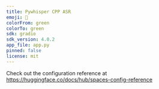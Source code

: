 ```yaml
---
title: Pywhisper CPP ASR
emoji: 🦀
colorFrom: green
colorTo: green
sdk: gradio
sdk_version: 4.0.2
app_file: app.py
pinned: false
license: mit
---
```


Check out the configuration reference at https://huggingface.co/docs/hub/spaces-config-reference
